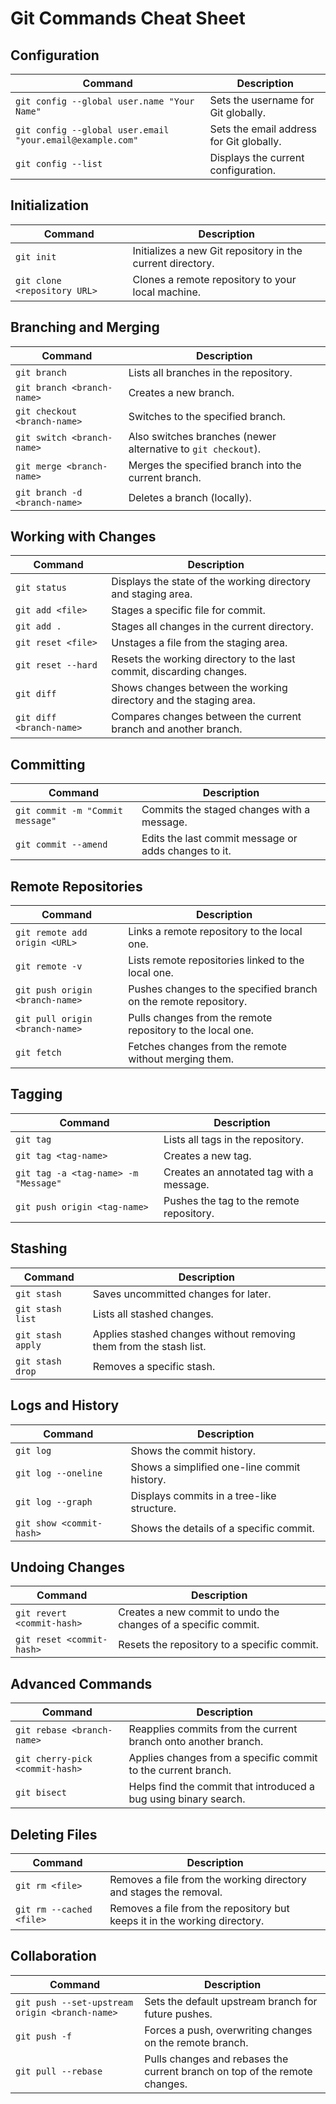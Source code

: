 # Git Commands Cheat Sheet

## **Configuration**

| Command                                                   | Description                              |
| --------------------------------------------------------- | ---------------------------------------- |
| `git config --global user.name "Your Name"`               | Sets the username for Git globally.      |
| `git config --global user.email "your.email@example.com"` | Sets the email address for Git globally. |
| `git config --list`                                       | Displays the current configuration.      |

## **Initialization**

| Command                      | Description                                                |
| ---------------------------- | ---------------------------------------------------------- |
| `git init`                   | Initializes a new Git repository in the current directory. |
| `git clone <repository URL>` | Clones a remote repository to your local machine.          |

## **Branching and Merging**

| Command                       | Description                                                   |
| ----------------------------- | ------------------------------------------------------------- |
| `git branch`                  | Lists all branches in the repository.                         |
| `git branch <branch-name>`    | Creates a new branch.                                         |
| `git checkout <branch-name>`  | Switches to the specified branch.                             |
| `git switch <branch-name>`    | Also switches branches (newer alternative to `git checkout`). |
| `git merge <branch-name>`     | Merges the specified branch into the current branch.          |
| `git branch -d <branch-name>` | Deletes a branch (locally).                                   |

## **Working with Changes**

| Command                  | Description                                                          |
| ------------------------ | -------------------------------------------------------------------- |
| `git status`             | Displays the state of the working directory and staging area.        |
| `git add <file>`         | Stages a specific file for commit.                                   |
| `git add .`              | Stages all changes in the current directory.                         |
| `git reset <file>`       | Unstages a file from the staging area.                               |
| `git reset --hard`       | Resets the working directory to the last commit, discarding changes. |
| `git diff`               | Shows changes between the working directory and the staging area.    |
| `git diff <branch-name>` | Compares changes between the current branch and another branch.      |

## **Committing**

| Command                          | Description                                          |
| -------------------------------- | ---------------------------------------------------- |
| `git commit -m "Commit message"` | Commits the staged changes with a message.           |
| `git commit --amend`             | Edits the last commit message or adds changes to it. |

## **Remote Repositories**

| Command                         | Description                                                      |
| ------------------------------- | ---------------------------------------------------------------- |
| `git remote add origin <URL>`   | Links a remote repository to the local one.                      |
| `git remote -v`                 | Lists remote repositories linked to the local one.               |
| `git push origin <branch-name>` | Pushes changes to the specified branch on the remote repository. |
| `git pull origin <branch-name>` | Pulls changes from the remote repository to the local one.       |
| `git fetch`                     | Fetches changes from the remote without merging them.            |

## **Tagging**

| Command                              | Description                              |
| ------------------------------------ | ---------------------------------------- |
| `git tag`                            | Lists all tags in the repository.        |
| `git tag <tag-name>`                 | Creates a new tag.                       |
| `git tag -a <tag-name> -m "Message"` | Creates an annotated tag with a message. |
| `git push origin <tag-name>`         | Pushes the tag to the remote repository. |

## **Stashing**

| Command           | Description                                                        |
| ----------------- | ------------------------------------------------------------------ |
| `git stash`       | Saves uncommitted changes for later.                               |
| `git stash list`  | Lists all stashed changes.                                         |
| `git stash apply` | Applies stashed changes without removing them from the stash list. |
| `git stash drop`  | Removes a specific stash.                                          |

## **Logs and History**

| Command                  | Description                                 |
| ------------------------ | ------------------------------------------- |
| `git log`                | Shows the commit history.                   |
| `git log --oneline`      | Shows a simplified one-line commit history. |
| `git log --graph`        | Displays commits in a tree-like structure.  |
| `git show <commit-hash>` | Shows the details of a specific commit.     |

## **Undoing Changes**

| Command                    | Description                                                    |
| -------------------------- | -------------------------------------------------------------- |
| `git revert <commit-hash>` | Creates a new commit to undo the changes of a specific commit. |
| `git reset <commit-hash>`  | Resets the repository to a specific commit.                    |

## **Advanced Commands**

| Command                         | Description                                                      |
| ------------------------------- | ---------------------------------------------------------------- |
| `git rebase <branch-name>`      | Reapplies commits from the current branch onto another branch.   |
| `git cherry-pick <commit-hash>` | Applies changes from a specific commit to the current branch.    |
| `git bisect`                    | Helps find the commit that introduced a bug using binary search. |

## **Deleting Files**

| Command                  | Description                                                               |
| ------------------------ | ------------------------------------------------------------------------- |
| `git rm <file>`          | Removes a file from the working directory and stages the removal.         |
| `git rm --cached <file>` | Removes a file from the repository but keeps it in the working directory. |

## **Collaboration**

| Command                                        | Description                                                                |
| ---------------------------------------------- | -------------------------------------------------------------------------- |
| `git push --set-upstream origin <branch-name>` | Sets the default upstream branch for future pushes.                        |
| `git push -f`                                  | Forces a push, overwriting changes on the remote branch.                   |
| `git pull --rebase`                            | Pulls changes and rebases the current branch on top of the remote changes. |
